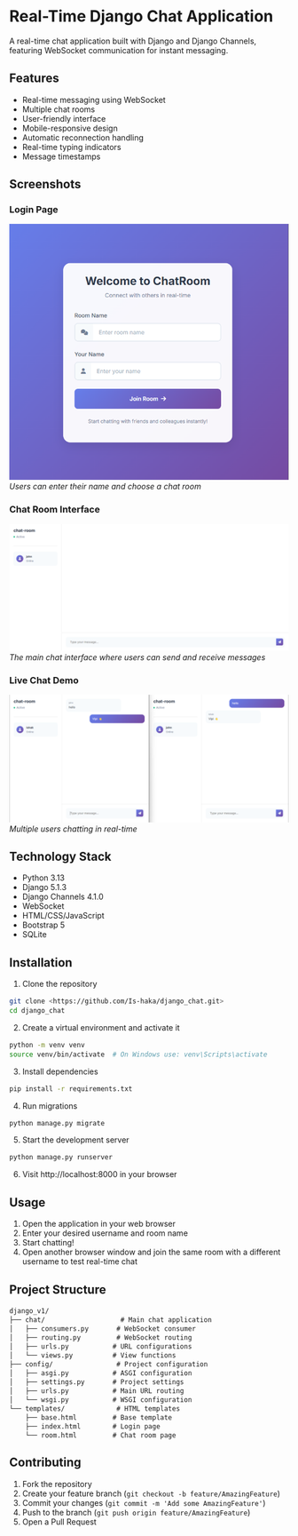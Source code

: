 # Real-Time Django Chat Application

A real-time chat application built with Django and Django Channels, featuring WebSocket communication for instant messaging.

## Features

- Real-time messaging using WebSocket
- Multiple chat rooms
- User-friendly interface
- Mobile-responsive design
- Automatic reconnection handling
- Real-time typing indicators
- Message timestamps

## Screenshots

### Login Page
![Login Page](screenshots/login.png)
*Users can enter their name and choose a chat room*

### Chat Room Interface
![Chat Room](screenshots/chatroom.png)
*The main chat interface where users can send and receive messages*

### Live Chat Demo
![Live Chat](screenshots/livechat.png)
*Multiple users chatting in real-time*

## Technology Stack

- Python 3.13
- Django 5.1.3
- Django Channels 4.1.0
- WebSocket
- HTML/CSS/JavaScript
- Bootstrap 5
- SQLite

## Installation

1. Clone the repository
```bash
git clone <https://github.com/Is-haka/django_chat.git>
cd django_chat
```

2. Create a virtual environment and activate it
```bash
python -m venv venv
source venv/bin/activate  # On Windows use: venv\Scripts\activate
```

3. Install dependencies
```bash
pip install -r requirements.txt
```

4. Run migrations
```bash
python manage.py migrate
```

5. Start the development server
```bash
python manage.py runserver
```

6. Visit http://localhost:8000 in your browser

## Usage

1. Open the application in your web browser
2. Enter your desired username and room name
3. Start chatting!
4. Open another browser window and join the same room with a different username to test real-time chat

## Project Structure

```
django_v1/
├── chat/                   # Main chat application
│   ├── consumers.py       # WebSocket consumer
│   ├── routing.py         # WebSocket routing
│   ├── urls.py           # URL configurations
│   └── views.py          # View functions
├── config/                # Project configuration
│   ├── asgi.py           # ASGI configuration
│   ├── settings.py       # Project settings
│   ├── urls.py           # Main URL routing
│   └── wsgi.py           # WSGI configuration
└── templates/             # HTML templates
    ├── base.html         # Base template
    ├── index.html        # Login page
    └── room.html         # Chat room page
```

## Contributing

1. Fork the repository
2. Create your feature branch (`git checkout -b feature/AmazingFeature`)
3. Commit your changes (`git commit -m 'Add some AmazingFeature'`)
4. Push to the branch (`git push origin feature/AmazingFeature`)
5. Open a Pull Request
